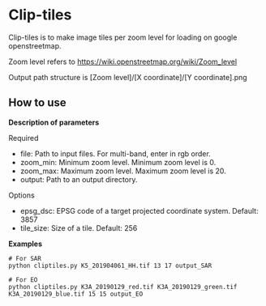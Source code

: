 # Clip-tiles

Clip-tiles is to make image tiles per zoom level for loading on google openstreetmap.

Zoom level refers to https://wiki.openstreetmap.org/wiki/Zoom_level

Output path structure is [Zoom level]/[X coordinate]/[Y coordinate].png

## How to use

**Description of parameters**

Required
* file: Path to input files. For multi-band, enter in rgb order.
* zoom_min: Minimum zoom level. Minimum zoom level is 0.
* zoom_max: Maximum zoom level. Maximum zoom level is 20.
* output: Path to an output directory.

Options
* epsg_dsc: EPSG code of a target projected coordinate system. Default: 3857
* tile_size: Size of a tile. Default: 256

**Examples**
```
# For SAR
python cliptiles.py K5_201904061_HH.tif 13 17 output_SAR

# For EO
python cliptiles.py K3A_20190129_red.tif K3A_20190129_green.tif K3A_20190129_blue.tif 15 15 output_EO
```
